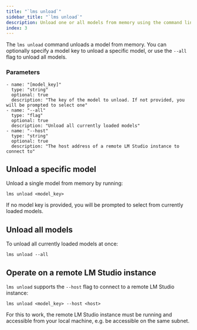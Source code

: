```yaml
---
title: "`lms unload`"
sidebar_title: "`lms unload`"
description: Unload one or all models from memory using the command line.
index: 3
---
```


The `lms unload` command unloads a model from memory. You can optionally specify a model key to unload a specific model, or use the `--all` flag to unload all models.

### Parameters
```lms_params
- name: "[model_key]"
  type: "string"
  optional: true
  description: "The key of the model to unload. If not provided, you will be prompted to select one"
- name: "--all"
  type: "flag"
  optional: true
  description: "Unload all currently loaded models"
- name: "--host"
  type: "string"
  optional: true
  description: "The host address of a remote LM Studio instance to connect to"
```

## Unload a specific model

Unload a single model from memory by running:

```shell
lms unload <model_key>
```

If no model key is provided, you will be prompted to select from currently loaded models.

## Unload all models

To unload all currently loaded models at once:

```shell
lms unload --all
```

## Operate on a remote LM Studio instance

`lms unload` supports the `--host` flag to connect to a remote LM Studio instance:

```shell
lms unload <model_key> --host <host>
```

For this to work, the remote LM Studio instance must be running and accessible from your local machine, e.g. be accessible on the same subnet.